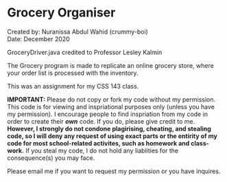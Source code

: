 # Grocery Organiser

Created by: Nuranissa Abdul Wahid (crummy-boi)  
Date: December 2020  

GroceryDriver.java credited to Professor Lesley Kalmin   

The Grocery program is made to replicate an online grocery store, where your order list is processed with the inventory.   

This was an assignment for my CSS 143 class.  

**IMPORTANT:** Please do not copy or fork my code without my permission. This code is for viewing and inspriational purposes only (unless you have my permission). I encourage people to find inspriation from my code in order to create their ***own*** code. If you do, please give credit to me. **However, I strongly do not condone plagirising, cheating, and stealing code, so I will deny any request of using exact parts or the entirity of my code for most school-related activites, such as homework and class-work.** If you steal my code, I do not hold any liablities for the consequence(s) you may face.  

Please email me if you want to request my permission or you have inquires.
